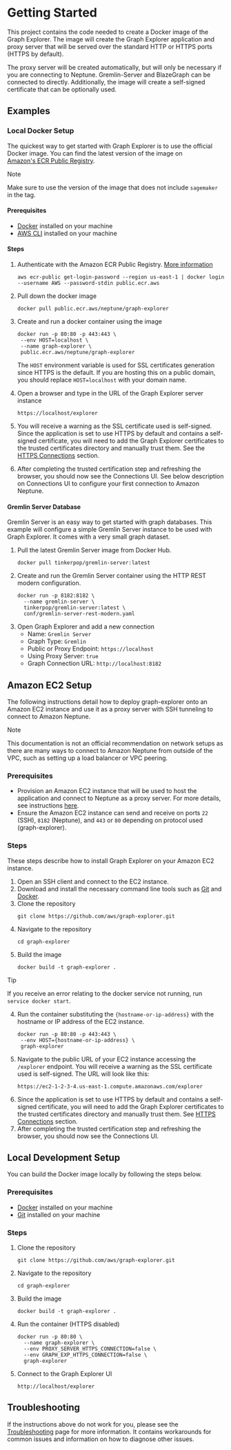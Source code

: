 # Getting Started

This project contains the code needed to create a Docker image of the Graph
Explorer. The image will create the Graph Explorer application and proxy server
that will be served over the standard HTTP or HTTPS ports (HTTPS by default).

The proxy server will be created automatically, but will only be necessary if
you are connecting to Neptune. Gremlin-Server and BlazeGraph can be connected to
directly. Additionally, the image will create a self-signed certificate that can
be optionally used.

## Examples

### Local Docker Setup

The quickest way to get started with Graph Explorer is to use the official
Docker image. You can find the latest version of the image on  
[Amazon's ECR Public Registry](https://gallery.ecr.aws/neptune/graph-explorer).

<!-- prettier-ignore -->
> [!NOTE]
> 
> Make sure to use the version of the image that does not include `sagemaker` in the tag.

#### Prerequisites

- [Docker](https://docs.docker.com/get-docker/) installed on your machine
- [AWS CLI](https://docs.aws.amazon.com/cli/latest/userguide/install-cliv2.html)
  installed on your machine

#### Steps

1. Authenticate with the Amazon ECR Public Registry.
   [More information](https://docs.aws.amazon.com/AmazonECR/latest/public/public-registries.html#public-registry-auth)

   ```
   aws ecr-public get-login-password --region us-east-1 | docker login --username AWS --password-stdin public.ecr.aws
   ```

2. Pull down the docker image

   ```
   docker pull public.ecr.aws/neptune/graph-explorer
   ```

3. Create and run a docker container using the image

   ```
   docker run -p 80:80 -p 443:443 \
    --env HOST=localhost \
    --name graph-explorer \
    public.ecr.aws/neptune/graph-explorer
   ```

   The `HOST` environment variable is used for SSL certificates generation since
   HTTPS is the default. If you are hosting this on a public domain, you should
   replace `HOST=localhost` with your domain name.

4. Open a browser and type in the URL of the Graph Explorer server instance

   ```
   https://localhost/explorer
   ```

5. You will receive a warning as the SSL certificate used is self-signed. Since
   the application is set to use HTTPS by default and contains a self-signed
   certificate, you will need to add the Graph Explorer certificates to the
   trusted certificates directory and manually trust them. See the
   [HTTPS Connections](https://github.com/aws/graph-explorer/blob/main/additionaldocs/troubleshooting.md#https-connections) section.
6. After completing the trusted certification step and refreshing the browser,
   you should now see the Connections UI. See below description on Connections
   UI to configure your first connection to Amazon Neptune.

#### Gremlin Server Database

Gremlin Server is an easy way to get started with graph databases. This example
will configure a simple Gremlin Server instance to be used with Graph Explorer.
It comes with a very small graph dataset.

1. Pull the latest Gremlin Server image from Docker Hub.
   ```
   docker pull tinkerpop/gremlin-server:latest
   ```
2. Create and run the Gremlin Server container using the HTTP REST modern
   configuration.
   ```
   docker run -p 8182:8182 \
     --name gremlin-server \
     tinkerpop/gremlin-server:latest \
     conf/gremlin-server-rest-modern.yaml
   ```
3. Open Graph Explorer and add a new connection
   - Name: `Gremlin Server`
   - Graph Type: `Gremlin`
   - Public or Proxy Endpoint: `https://localhost`
   - Using Proxy Server: `true`
   - Graph Connection URL: `http://localhost:8182`

## Amazon EC2 Setup

The following instructions detail how to deploy graph-explorer onto an Amazon
EC2 instance and use it as a proxy server with SSH tunneling to connect to
Amazon Neptune.

<!-- prettier-ignore -->
> [!NOTE]
> 
> This documentation is not an official recommendation on
network setups as there are many ways to connect to Amazon Neptune from outside
of the VPC, such as setting up a load balancer or VPC peering.

### Prerequisites

- Provision an Amazon EC2 instance that will be used to host the application and
  connect to Neptune as a proxy server. For more details, see instructions
  [here](https://github.com/aws/graph-notebook/tree/main/additional-databases/neptune).
- Ensure the Amazon EC2 instance can send and receive on ports `22` (SSH),
  `8182` (Neptune), and `443` or `80` depending on protocol used
  (graph-explorer).

### Steps

These steps describe how to install Graph Explorer on your Amazon EC2 instance.

1. Open an SSH client and connect to the EC2 instance.
2. Download and install the necessary command line tools such as
   [Git](https://git-scm.com/downloads) and
   [Docker](https://docs.docker.com/get-docker/).
3. Clone the repository
   ```
   git clone https://github.com/aws/graph-explorer.git
   ```
4. Navigate to the repository
   ```
   cd graph-explorer
   ```
5. Build the image
   ```
   docker build -t graph-explorer .
   ```

<!-- prettier-ignore -->
> [!TIP]
>
> If you receive an error relating to the docker service not running, run
> `service docker start`.

4. Run the container substituting the `{hostname-or-ip-address}` with the
   hostname or IP address of the EC2 instance.
   ```
   docker run -p 80:80 -p 443:443 \
    --env HOST={hostname-or-ip-address} \
    graph-explorer
   ```
5. Navigate to the public URL of your EC2 instance accessing the `/explorer`
   endpoint. You will receive a warning as the SSL certificate used is
   self-signed. The URL will look like this:
   ```
   https://ec2-1-2-3-4.us-east-1.compute.amazonaws.com/explorer
   ```
6. Since the application is set to use HTTPS by default and contains a
   self-signed certificate, you will need to add the Graph Explorer certificates
   to the trusted certificates directory and manually trust them. See
   [HTTPS Connections](#https-connections) section.
7. After completing the trusted certification step and refreshing the browser,
   you should now see the Connections UI.

## Local Development Setup

You can build the Docker image locally by following the steps below.

### Prerequisites

- [Docker](https://docs.docker.com/get-docker/) installed on your machine
- [Git](https://git-scm.com/downloads) installed on your machine

### Steps

1. Clone the repository
   ```
   git clone https://github.com/aws/graph-explorer.git
   ```
2. Navigate to the repository
   ```
   cd graph-explorer
   ```
3. Build the image
   ```
   docker build -t graph-explorer .
   ```
4. Run the container (HTTPS disabled)
   ```
   docker run -p 80:80 \
     --name graph-explorer \
     --env PROXY_SERVER_HTTPS_CONNECTION=false \
     --env GRAPH_EXP_HTTPS_CONNECTION=false \
     graph-explorer
   ```
5. Connect to the Graph Explorer UI
   ```
   http://localhost/explorer
   ```

## Troubleshooting

If the instructions above do not work for you, please see the
[Troubleshooting](../troubleshooting.md) page for more information. It contains
workarounds for common issues and information on how to diagnose other issues.
